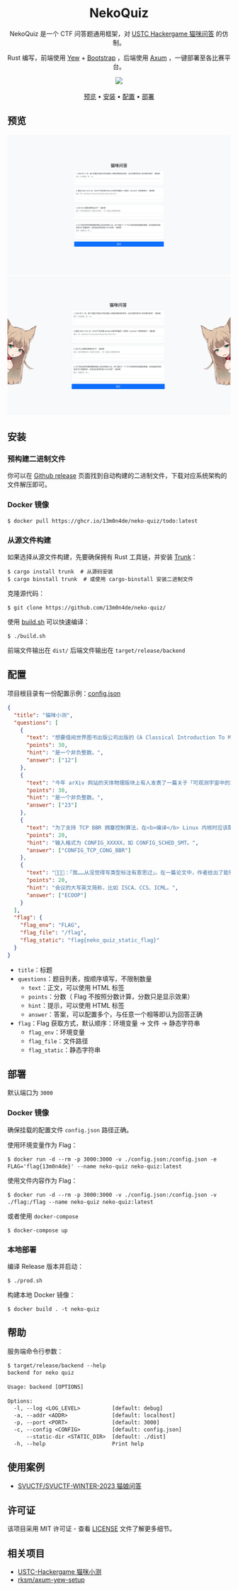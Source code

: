 <div align="center">

# NekoQuiz

NekoQuiz 是一个 CTF 问答题通用框架，对 [USTC Hackergame 猫咪问答](https://github.com/USTC-Hackergame/hackergame2023-writeups/blob/master/official/%E7%8C%AB%E5%92%AA%E5%B0%8F%E6%B5%8B/README.md) 的仿制。

Rust 编写，前端使用 [Yew](https://yew.rs/) + [Bootstrap](https://getbootstrap.com/) ，后端使用 [Axum](https://github.com/tokio-rs/axum) ，一键部署至各比赛平台。

![](https://img.shields.io/badge/license-MIT-green)

[预览](#预览) •
[安装](#安装) •
[配置](#配置) •
[部署](#部署)

</div>

## 预览

![demo-1](assets/demo-1.png)
![demo-2](assets/demo-2.png)

## 安装

### 预构建二进制文件

你可以在 [Github release](https://github.com/13m0n4de/neko-quiz/release) 页面找到自动构建的二进制文件，下载对应系统架构的文件解压即可。

### Docker 镜像

```
$ docker pull https://ghcr.io/13m0n4de/neko-quiz/todo:latest
```

### 从源文件构建

如果选择从源文件构建，先要确保拥有 Rust 工具链，并安装 [Trunk](https://github.com/thedodd/trunk)：

```
$ cargo install trunk  # 从源码安装
$ cargo binstall trunk  # 或使用 cargo-binstall 安装二进制文件
```

克隆源代码：

```
$ git clone https://github.com/13m0n4de/neko-quiz/
```

使用 [build.sh](build.sh) 可以快速编译：

```
$ ./build.sh
```

前端文件输出在 `dist/` 后端文件输出在 `target/release/backend`

## 配置

项目根目录有一份配置示例：[config.json](config.json)

```json
{
  "title": "猫咪小测",
  "questions": [
    {
      "text": "想要借阅世界图书出版公司出版的《A Classical Introduction To Modern Number Theory 2nd ed.》，应当前往中国科学技术大学西区图书馆的哪一层？",
      "points": 30,
      "hint": "是一个非负整数。",
      "answer": ["12"]
    },
    {
      "text": "今年 arXiv 网站的天体物理版块上有人发表了一篇关于「可观测宇宙中的鸡的密度上限」的论文，请问论文中作者计算出的鸡密度函数的上限为 10 的多少次方每立方秒差距？",
      "points": 30,
      "hint": "是一个非负整数。",
      "answer": ["23"]
    },
    {
      "text": "为了支持 TCP BBR 拥塞控制算法，在<b>编译</b> Linux 内核时应该配置好哪一条内核选项？",
      "points": 20,
      "hint": "输入格式为 CONFIG_XXXXX，如 CONFIG_SCHED_SMT。",
      "answer": ["CONFIG_TCP_CONG_BBR"]
    },
    {
      "text": "🥒🥒🥒：「我……从没觉得写类型标注有意思过」。在一篇论文中，作者给出了能够让 Python 的类型检查器 MyPY mypy 陷入死循环的代码，并证明 Python 的类型检查和停机问题一样困难。请问这篇论文发表在今年的哪个学术会议上？",
      "points": 20,
      "hint": "会议的大写英文简称，比如 ISCA、CCS、ICML。",
      "answer": ["ECOOP"]
    }
  ],
  "flag": {
    "flag_env": "FLAG",
    "flag_file": "/flag",
    "flag_static": "flag{neko_quiz_static_flag}"
  }
}
```

- `title`：标题
- `questions`：题目列表，按顺序填写，不限制数量
  - `text`：正文，可以使用 HTML 标签
  - `points`：分数（ Flag 不按照分数计算，分数只是显示效果）
  - `hint`：提示，可以使用 HTML 标签
  - `answer`：答案，可以配置多个，与任意一个相等即认为回答正确
- `flag`：Flag 获取方式，默认顺序：环境变量 -> 文件 -> 静态字符串
  - `flag_env`：环境变量
  - `flag_file`：文件路径
  - `flag_static`：静态字符串

## 部署

默认端口为 `3000`

### Docker 镜像

确保挂载的配置文件 `config.json` 路径正确。

使用环境变量作为 Flag：

```
$ docker run -d --rm -p 3000:3000 -v ./config.json:/config.json -e FLAG='flag{13m0n4de}' --name neko-quiz neko-quiz:latest
```

使用文件内容作为 Flag：

```
$ docker run -d --rm -p 3000:3000 -v ./config.json:/config.json -v ./flag:/flag --name neko-quiz neko-quiz:latest
```

或者使用 `docker-compose`

```
$ docker-compose up
```

### 本地部署

编译 Release 版本并启动：

```
$ ./prod.sh
```

构建本地 Docker 镜像：

```
$ docker build . -t neko-quiz
```

## 帮助

服务端命令行参数：

```
$ target/release/backend --help
backend for neko quiz

Usage: backend [OPTIONS]

Options:
  -l, --log <LOG_LEVEL>          [default: debug]
  -a, --addr <ADDR>              [default: localhost]
  -p, --port <PORT>              [default: 3000]
  -c, --config <CONFIG>          [default: config.json]
      --static-dir <STATIC_DIR>  [default: ./dist]
  -h, --help                     Print help
```

## 使用案例

- [SVUCTF/SVUCTF-WINTER-2023 猫娘问答](https://github.com/SVUCTF/SVUCTF-WINTER-2023/tree/main/challenges/misc/neko_quiz)

## 许可证

该项目采用 MIT 许可证 - 查看 [LICENSE](LICENSE) 文件了解更多细节。

## 相关项目

- [USTC-Hackergame 猫咪小测](https://github.com/USTC-Hackergame/hackergame2023-writeups/blob/master/official/%E7%8C%AB%E5%92%AA%E5%B0%8F%E6%B5%8B/README.md)
- [rksm/axum-yew-setup](https://github.com/rksm/axum-yew-setup/)